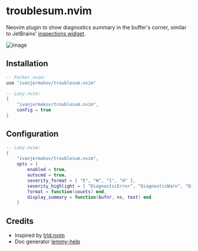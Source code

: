 # troublesum.nvim

Neovim plugin to show diagnostics summary in the buffer's corner, similar to JetBrains' [inspections widget](https://www.jetbrains.com/idea/guide/tips/inspections-widget/).

![image](https://github.com/ivanjermakov/troublesum.nvim/assets/26609879/b6590aa1-4600-4113-9ca2-681c19e93874)

## Installation

```lua
-- Packer.nvim:
use "ivanjermakov/troublesum.nvim"

-- Lazy.nvim:
{
    "ivanjermakov/troublesum.nvim",
    config = true
}
```

## Configuration

```lua
-- Lazy.nvim:
{
    "ivanjermakov/troublesum.nvim",
    opts = {
        enabled = true,
        autocmd = true,
        severity_format = { "E", "W", "I", "H" },
        severity_highlight = { "DiagnosticError", "DiagnosticWarn", "DiagnosticInfo", "DiagnosticHint" },
        format = function(counts) end,
        display_summary = function(bufnr, ns, text) end
    }
```

## Credits

* Inspired by [trld.nvim](https://github.com/Mofiqul/trld.nvim)
* Doc generator [lemmy-help](https://github.com/numToStr/lemmy-help)
